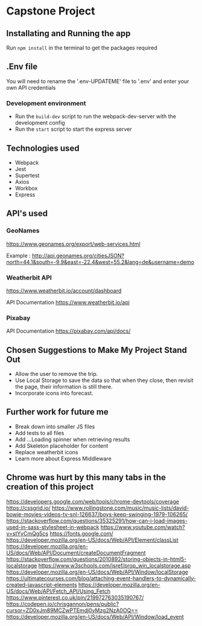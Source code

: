 # Capstone Project

## Installating and Running the app

Run `npm install` in the terminal to get the packages required

## .Env file

You will need to rename the '.env-UPDATEME' file to '.env' and enter your own API credentials

### Development environment

* Run the `build-dev` script to run the webpack-dev-server with the development config
* Run the `start` script to start the express server

## Technologies used

* Webpack
* Jest
* Supertest
* Axios
* Workbox
* Express

## API's used

### GeoNames

<https://www.geonames.org/export/web-services.html>

Example : <http://api.geonames.org/citiesJSON?north=44.1&south=-9.9&east=-22.4&west=55.2&lang=de&username=demo>

### Weatherbit API

<https://www.weatherbit.io/account/dashboard>

API Documentation <https://www.weatherbit.io/api>

### Pixabay

API Documentation <https://pixabay.com/api/docs/>

## Chosen Suggestions to Make My Project Stand Out

* Allow the user to remove the trip.
* Use Local Storage to save the data so that when they close, then revisit the page, their information is still there.
* Incorporate icons into forecast.

## Further work for future me

* Break down into smaller JS files
* Add tests to all files
* Add ...Loading spinner when retrieving results
* Add Skeleton placeholder for content
* Replace weatherbit icons
* Learn more about Express Middleware

## Chrome was hurt by this many tabs in the creation of this project

<https://developers.google.com/web/tools/chrome-devtools/coverage>
<https://cssgrid.io/>
<https://www.rollingstone.com/music/music-lists/david-bowie-movies-videos-tv-snl-126637/boys-keep-swinging-1979-106265/>
<https://stackoverflow.com/questions/35325291/how-can-i-load-images-used-in-sass-stylesheet-in-webpack>
<https://www.youtube.com/watch?v=stYvCmQg5cs>
<https://fonts.google.com/>
<https://developer.mozilla.org/en-US/docs/Web/API/Element/classList>
<https://developer.mozilla.org/en-US/docs/Web/API/Document/createDocumentFragment>
<https://stackoverflow.com/questions/2010892/storing-objects-in-html5-localstorage>
<https://www.w3schools.com/jsref/prop_win_localstorage.asp>
<https://developer.mozilla.org/en-US/docs/Web/API/Window/localStorage>
<https://ultimatecourses.com/blog/attaching-event-handlers-to-dynamically-created-javascript-elements>
<https://developer.mozilla.org/en-US/docs/Web/API/Fetch_API/Using_Fetch>
<https://www.pinterest.co.uk/pin/219972763035190767/>
<https://codepen.io/chrisgannon/pens/public?cursor=ZD0xJm89MCZwPTEmdj0yMzg2NzA0OQ==>
<https://developer.mozilla.org/en-US/docs/Web/API/Window/load_event>
